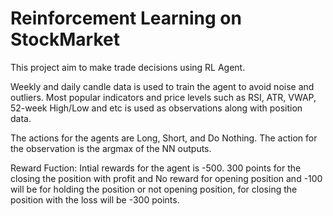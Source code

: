 # Reinforcement Learning on StockMarket

This project aim to make trade decisions using RL Agent.

Weekly and daily candle data is used to train the agent to avoid noise and outliers. Most popular indicators and price levels such as RSI, ATR, VWAP, 52-week High/Low and etc is used as observations along with position data.

The actions for the agents are Long, Short, and Do Nothing. The action for the observation is the argmax of the NN outputs.

Reward Fuction: Intial rewards for the agent is -500. 300 points for the closing the position with profit and No reward for opening position and -100 will be for holding the position or not opening position, for closing the position with the loss will be -300 points.
